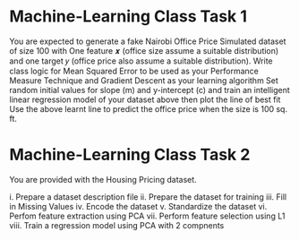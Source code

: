 # Machine-Learning Class Task 1

You are expected to generate a fake Nairobi Office Price Simulated dataset of size 100 with One feature 𝒙 (office size assume a suitable distribution) and one target 𝑦 (office price also assume a suitable distribution).
Write class logic for Mean Squared Error to be used as your Performance Measure Technique and Gradient Descent as your learning algorithm
Set random initial values for slope (m) and y-intercept (c) and train an intelligent linear regression model of your dataset above then plot the line of best fit
Use the above learnt line to predict the office price when the size is 100 sq. ft.

# Machine-Learning Class Task 2

You are provided with the Housing Pricing dataset.

i. Prepare a dataset description file
ii. Prepare the dataset for training
iii. Fill in Missing Values
iv. Encode the dataset
v. Standardize the dataset
vi. Perfom feature extraction using PCA
vii. Perform feature selection using L1
viii. Train a regression model using PCA with 2 compnents

